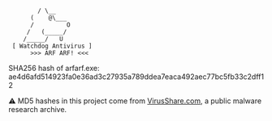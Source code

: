             / \__
          (    @\___
          /         O
         /   (_____/
        /_____/   U
     [ Watchdog Antivirus ]
          >>> ARF ARF! <<<
SHA256 hash of arfarf.exe:
ae4d6afd514923fa0e36ad3c27935a789ddea7eaca492aec77bc5fb33c2dff12

⚠️ MD5 hashes in this project come from [VirusShare.com](https://virusshare.com), a public malware research archive.
